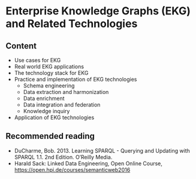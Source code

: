 # Enterprise Knowledge Graphs (EKG) and Related Technologies
## Content
- Use cases for EKG
- Real world EKG applications
- The technology stack for EKG
- Practice and implementation of EKG technologies
  - Schema engineering
  - Data extraction and harmonization
  - Data enrichment
  - Data integration and federation
  - Knowledge inquiry
- Application of EKG technologies

## Recommended reading
- DuCharme, Bob. 2013. Learning SPARQL - Querying and Updating with SPARQL 1.1. 2nd Edition. O’Reilly Media.
- Harald Sack: Linked Data Engineering, Open Online Course, https://open.hpi.de/courses/semanticweb2016
